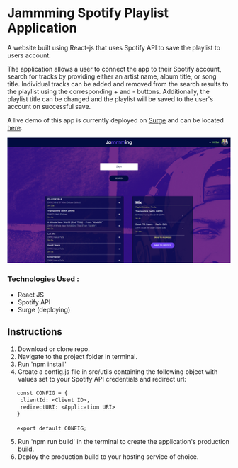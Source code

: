 # Jammming Spotify Playlist Application
A website built using React-js that uses Spotify API to save the playlist to users account.

The application allows a user to connect the app to their Spotify account, search for tracks by providing either
an artist name, album title, or song title. Individual tracks can be added and removed from the search results to the playlist using the corresponding + and - buttons. Additionally, the playlist title can be changed and the playlist will be saved to the user's account on successful save.

A live demo of this app is currently deployed on [Surge](https://surge.sh/) and can be located [here](https://spotify-jam.surge.sh/).

![Screenshot](src/ScreenshotJam.png)

### Technologies Used :
 * React JS
 * Spotify API
 * Surge (deploying)

## Instructions
1. Download or clone repo.
2. Navigate to the project folder in terminal.
3. Run 'npm install'
4. Create a config.js file in src/utils containing the following object with values set to your Spotify API credentials and redirect url: 

```
   const CONFIG = {
    clientId: <Client ID>,
    redirectURI: <Application URI>
   }

   export default CONFIG;
```
5. Run 'npm run build' in the terminal to create the application's production build.
6. Deploy the production build to your hosting service of choice.


